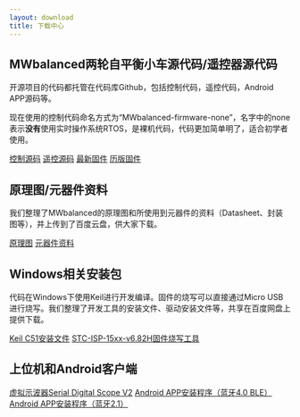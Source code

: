 ```yaml
---
layout: download
title: 下载中心
---
```


## MWbalanced两轮自平衡小车源代码/遥控器源代码

开源项目的代码都托管在代码库Github，包括控制代码，遥控代码，Android APP源码等。

现在使用的控制代码命名方式为“MWbalanced-firmware-none”，名字中的none表示**没有**使用实时操作系统RTOS，是裸机代码，代码更加简单明了，适合初学者使用。

<a href="https://github.com/MiaowLabs/MWbalanced-firmware-none" class="btn btn-primary btn-xl" role="button" target="_blank" >控制源码</a>
<a href="" class="btn btn-primary btn-xl" role="button" target="_blank" >遥控源码</a>
<a href="http://pan.baidu.com/s/1pK6ugDd" class="btn btn-primary btn-xl" role="button" target="_blank" >最新固件</a>
<a href="http://pan.baidu.com/s/1gef6cKj" class="btn btn-primary btn-xl" role="button" target="_blank" >历版固件</a>

## 原理图/元器件资料
我们整理了MWbalanced的原理图和所使用到元器件的资料（Datasheet、封装图等），并上传到了百度云盘，供大家下载。

<a href="http://pan.baidu.com/s/1o7x9sfw" class="btn btn-primary btn-xl" role="button" target="_blank" >原理图</a>
<a href="http://pan.baidu.com/s/1sj5Uesd" class="btn btn-primary btn-xl" role="button" target="_blank" >元器件资料</a>

## Windows相关安装包
代码在Windows下使用Keil进行开发编译。固件的烧写可以直接通过Micro USB进行烧写。我们整理了开发工具的安装文件、驱动安装文件等，共享在百度网盘上提供下载。

<p>
<a href="http://pan.baidu.com/s/1kTKN5AZ" class="btn btn-primary btn-xl" role="button" target="_blank" >Keil C51安装文件</a>
<a href="http://pan.baidu.com/s/1bnBg2qN" class="btn btn-primary btn-xl" role="button" target="_blank" >STC-ISP-15xx-v6.82H固件烧写工具</a>
</p>

## 上位机和Android客户端
<a href="http://pan.baidu.com/s/1mg3w8xa" class="btn btn-primary btn-xl" role="button" target="_blank" >虚拟示波器Serial Digital Scope V2</a>
<a href="http://pan.baidu.com/s/1i3TruHB" class="btn btn-primary btn-xl" role="button" target="_blank" >Android APP安装程序（蓝牙4.0 BLE）</a>
<a href="http://pan.baidu.com/s/1i3TruHB" class="btn btn-primary btn-xl" role="button" target="_blank" >Android APP安装程序（蓝牙2.1）</a>



